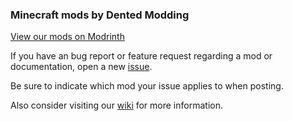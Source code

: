 ### Minecraft mods by Dented Modding

[View our mods on Modrinth](https://modrinth.com/user/dentedleft)

If you have an bug report or feature request regarding a mod or documentation, open a new [issue](https://github.com/DentedLeft/Dented-Modding/issues).

Be sure to indicate which mod your issue applies to when posting.

Also consider visiting our [wiki](https://github.com/DentedLeft/Dented-Modding/wiki) for more information.
